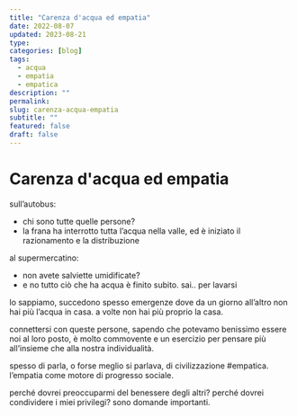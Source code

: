 ```yaml
---
title: "Carenza d'acqua ed empatia"
date: 2022-08-07
updated: 2023-08-21
type: 
categories: [blog]
tags:
  - acqua
  - empatia
  - empatica
description: ""
permalink: 
slug: carenza-acqua-empatia
subtitle: ""
featured: false
draft: false
---
```

# Carenza d'acqua ed empatia
sull’autobus:
- chi sono tutte quelle persone?
- la frana ha interrotto tutta l’acqua nella valle, ed è iniziato il razionamento e la distribuzione

al supermercatino:
- non avete salviette umidificate?
- e no tutto ciò che ha acqua è finito subito. sai.. per lavarsi

lo sappiamo, succedono spesso emergenze dove da un giorno all’altro non hai più l’acqua in casa. a volte non hai più proprio la casa. 

connettersi con queste persone, sapendo che potevamo benissimo essere noi al loro posto, è molto commovente e un esercizio per pensare più all’insieme che alla nostra individualità. 

spesso di parla, o forse meglio si parlava, di civilizzazione #empatica. l’empatia come motore di progresso sociale. 

perché dovrei preoccuparmi del benessere degli altri? perché dovrei condividere i miei privilegi? sono domande importanti.